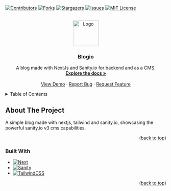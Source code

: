 <!-- Improved compatibility of back to top link: See: https://github.com/othneildrew/Best-README-Template/pull/73 -->

<!-- PROJECT SHIELDS -->
<!--
*** I'm using markdown "reference style" links for readability.
*** Reference links are enclosed in brackets [ ] instead of parentheses ( ).
*** See the bottom of this document for the declaration of the reference variables
*** for contributors-url, forks-url, etc. This is an optional, concise syntax you may use.
*** https://www.markdownguide.org/basic-syntax/#reference-style-links
-->

[![Contributors][contributors-shield]][contributors-url]
[![Forks][forks-shield]][forks-url]
[![Stargazers][stars-shield]][stars-url]
[![Issues][issues-shield]][issues-url]
[![MIT License][license-shield]][license-url]

<!-- PROJECT LOGO -->
<br />
<div align="center">
  <a href="https://github.com/taimoorM/nextjs-sanity-blog">
    <img src="images/logo.png" alt="Logo" width="80" height="80">
  </a>

<h3 align="center">Blogio </h3>

  <p align="center">
    A blog made with NextJs and Sanity.io for backend and as a CMS. 
    <br />
    <a href="https://github.com/taimoorM/nextjs-sanity-blog"><strong>Explore the docs »</strong></a>
    <br />
    <br />
    <a href="https://blogio-rho.vercel.app/">View Demo</a>
    ·
    <a href="https://github.com/taimoorM/nextjs-sanity-blog/issues">Report Bug</a>
    ·
    <a href="https://github.com/taimoorM/nextjs-sanity-blog/issues">Request Feature</a>
  </p>
</div>

<!-- TABLE OF CONTENTS -->
<details>
  <summary>Table of Contents</summary>
  <ol>
    <li>
      <a href="#about-the-project">About The Project</a>
      <ul>
        <li><a href="#built-with">Built With</a></li>
      </ul>
    </li>
    <li>
      <a href="#getting-started">Getting Started</a>
      <ul>
        <li><a href="#prerequisites">Prerequisites</a></li>
        <li><a href="#installation">Installation</a></li>
      </ul>
    </li>
    <li><a href="#usage">Usage</a></li>
    <li><a href="#roadmap">Roadmap</a></li>
  
  </ol>
</details>

<!-- ABOUT THE PROJECT -->

## About The Project

A simple blog made with nextjs, tailwind and sanity.io, showcasing the powerful sanity.io v3 cms capabilities.

<p align="right">(<a href="#readme-top">back to top</a>)</p>

### Built With

- [![Next][next.js]][next-url]
- [![Sanity][sanity.io]][sanity-url]
- [![TailwindCSS][tailwind]][tailwind-url]

<p align="right">(<a href="#readme-top">back to top</a>)</p>

<!-- MARKDOWN LINKS & IMAGES -->
<!-- https://www.markdownguide.org/basic-syntax/#reference-style-links -->

[contributors-shield]: https://img.shields.io/github/contributors/taimoorM/nextjs-sanity-blog.svg?style=for-the-badge
[contributors-url]: https://github.com/taimoorM/nextjs-sanity-blog/graphs/contributors
[forks-shield]: https://img.shields.io/github/forks/taimoorM/nextjs-sanity-blog.svg?style=for-the-badge
[forks-url]: https://github.com/taimoorM/nextjs-sanity-blog/network/members
[stars-shield]: https://img.shields.io/github/stars/taimoorM/nextjs-sanity-blog.svg?style=for-the-badge
[stars-url]: https://github.com/taimoorM/nextjs-sanity-blog/stargazers
[issues-shield]: https://img.shields.io/github/issues/taimoorM/nextjs-sanity-blog.svg?style=for-the-badge
[issues-url]: https://github.com/taimoorM/nextjs-sanity-blog/issues
[license-shield]: https://img.shields.io/github/license/taimoorM/nextjs-sanity-blog.svg?style=for-the-badge
[license-url]: https://github.com/taimoorM/nextjs-sanity-blog/blob/master/LICENSE.txt
[linkedin-shield]: https://img.shields.io/badge/-LinkedIn-black.svg?style=for-the-badge&logo=linkedin&colorB=555
[linkedin-url]: https://linkedin.com/in/linkedin_username
[product-screenshot]: images/screenshot.png
[next.js]: https://img.shields.io/badge/next.js-000000?style=for-the-badge&logo=nextdotjs&logoColor=white
[next-url]: https://nextjs.org/
[sanity.io]: https://img.shields.io/badge/sanity-000000?style=for-the-badge&logo=sanitydotio&logoColor=f03e2f
[sanity-url]: https://www.sanity.io/
[tailwind]: https://img.shields.io/badge/tailwind-000000?style=for-the-badge&logo=tailwindcss&logoColor=38bdf8
[tailwind-url]: https://tailwindcss.com/
